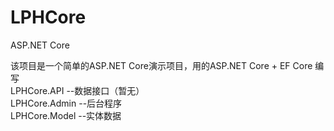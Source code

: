# LPHCore
ASP.NET Core

该项目是一个简单的ASP.NET Core演示项目，用的ASP.NET Core + EF Core 编写  
LPHCore.API --数据接口（暂无）   
LPHCore.Admin --后台程序  
LPHCore.Model --实体数据   


